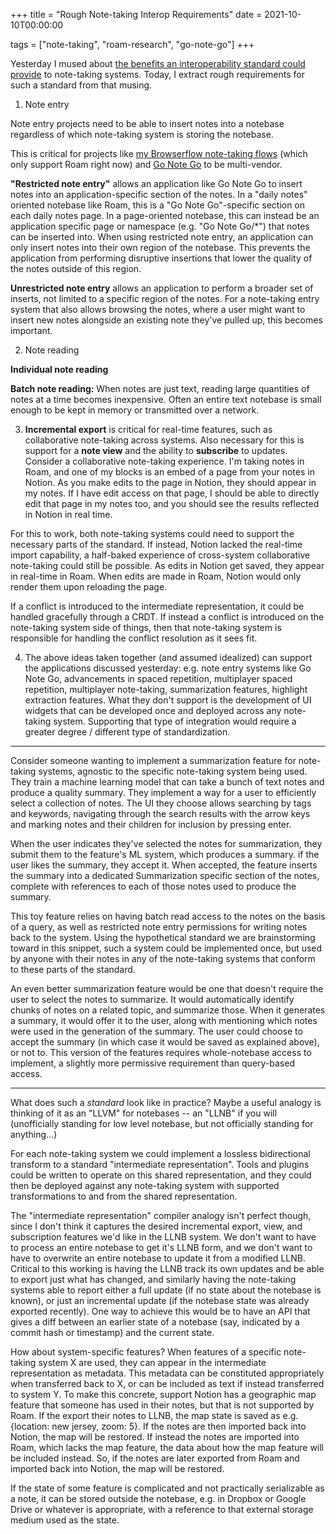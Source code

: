 +++
title = "Rough Note-taking Interop Requirements"
date = 2021-10-10T00:00:00

tags = ["note-taking", "roam-research", "go-note-go"]
+++

Yesterday I mused about [the benefits an interoperability standard could provide](/snippets/2021-10-09-note-taking-system-interop/) to note-taking systems. Today, I extract rough requirements for such a standard from that musing.

1. Note entry

  Note entry projects need to be able to insert notes into a notebase regardless of which note-taking system is storing the notebase.

  This is critical for projects like [my Browserflow note-taking flows](/snippets/2021-07-29-note-taking-flow/) (which only support Roam right now) and [Go Note Go](/projects/go-note-go/) to be multi-vendor.

  **"Restricted note entry"** allows an application like Go Note Go to insert notes into an application-specific section of the notes. In a "daily notes" oriented notebase like Roam, this is a "Go Note Go"-specific section on each daily notes page. In a page-oriented notebase, this can instead be an application specific page or namespace (e.g. "Go Note Go/\*") that notes can be inserted into. When using restricted note entry, an application can only insert notes into their own region of the notebase. This prevents the application from performing disruptive insertions that lower the quality of the notes outside of this region.

  **Unrestricted note entry** allows an application to perform a broader set of inserts, not limited to a specific region of the notes. For a note-taking entry system that also allows browsing the notes, where a user might want to insert new notes alongside an existing note they've pulled up, this becomes important.

2. Note reading

  **Individual note reading**

  **Batch note reading:** When notes are just text, reading large quantities of notes at a time becomes inexpensive. Often an entire text notebase is small enough to be kept in memory or transmitted over a network.

3. **Incremental export** is critical for real-time features, such as collaborative note-taking across systems. Also necessary for this is support for a **note view** and the ability to **subscribe** to updates. Consider a collaborative note-taking experience. I'm taking notes in Roam, and one of my blocks is an embed of a page from your notes in Notion. As you make edits to the page in Notion, they should appear in my notes. If I have edit access on that page, I should be able to directly edit that page in my notes too, and you should see the results reflected in Notion in real time.

  For this to work, both note-taking systems could need to support the necessary parts of the standard. If instead, Notion lacked the real-time import capability, a half-baked experience of cross-system collaborative note-taking could still be possible. As edits in Notion get saved, they appear in real-time in Roam. When edits are made in Roam, Notion would only render them upon reloading the page.

  If a conflict is introduced to the intermediate representation, it could be handled gracefully through a CRDT. If instead a conflict is introduced on the note-taking system side of things, then that note-taking system is responsible for handling the conflict resolution as it sees fit.

4. The above ideas taken together (and assumed idealized) can support the applications discussed yesterday: e.g. note entry systems like Go Note Go, advancements in spaced repetition, multiplayer spaced repetition, multiplayer note-taking, summarization features, highlight extraction features. What they don't support is the development of UI widgets that can be developed once and deployed across any note-taking system. Supporting that type of integration would require a greater degree / different type of standardization.

---

  Consider someone wanting to implement a summarization feature for note-taking systems, agnostic to the specific note-taking system being used. They train a machine learning model that can take a bunch of text notes and produce a quality summary. They implement a way for a user to efficiently select a collection of notes. The UI they choose allows searching by tags and keywords, navigating through the search results with the arrow keys and marking notes and their children for inclusion by pressing enter.

  When the user indicates they've selected the notes for summarization, they submit them to the feature's ML system, which produces a summary.
  if the user likes the summary, they accept it. When accepted, the feature inserts the summary into a dedicated Summarization specific section of the notes, complete with references to each of those notes used to produce the summary.

  This toy feature relies on having batch read access to the notes on the basis of a query, as well as restricted note entry permissions for writing notes back to the system. Using the hypothetical standard we are brainstorming toward in this snippet, such a system could be implemented once, but used by anyone with their notes in any of the note-taking systems that conform to these parts of the standard.

  An even better summarization feature would be one that doesn't require the user to select the notes to summarize. It would automatically identify chunks of notes on a related topic, and summarize those. When it generates a summary, it would offer it to the user, along with mentioning which notes were used in the generation of the summary. The user could choose to accept the summary (in which case it would be saved as explained above), or not to. This version of the features requires whole-notebase access to implement, a slightly more permissive requirement than query-based access.

---

What does such a _standard_ look like in practice? Maybe a useful analogy is thinking of it as an "LLVM" for notebases -- an "LLNB" if you will (unofficially standing for low level notebase, but not officially standing for anything...)

For each note-taking system we could implement a lossless bidirectional transform to a standard "intermediate representation". Tools and plugins could be written to operate on this shared representation, and they could then be deployed against any note-taking system with supported transformations to and from the shared representation.

The "intermediate representation" compiler analogy isn't perfect though, since I don't think it captures the desired incremental export, view, and subscription features we'd like in the LLNB system. We don't want to have to process an entire notebase to get it's LLNB form, and we don't want to have to overwrite an entire notebase to update it from a modified LLNB. Critical to this working is having the LLNB track its own updates and be able to export just what has changed, and similarly having the note-taking systems able to report either a full update (if no state about the notebase is known), or just an incremental update (if the notebase state was already exported recently). One way to achieve this would be to have an API that gives a diff between an earlier state of a notebase (say, indicated by a commit hash or timestamp) and the current state.

How about system-specific features? When features of a specific note-taking system X are used, they can appear in the intermediate representation as metadata. This metadata can be constituted appropriately when transferred back to X, or can be included as text if instead transferred to system Y. To make this concrete, support Notion has a geographic map feature that someone has used in their notes, but that is not supported by Roam. If the export their notes to LLNB, the map state is saved as e.g. {location: new jersey, zoom: 5}. If the notes are then imported back into Notion, the map will be restored. If instead the notes are imported into Roam, which lacks the map feature, the data about how the map feature will be included instead. So, if the notes are later exported from Roam and imported back into Notion, the map will be restored.

If the state of some feature is complicated and not practically serializable as a note, it can be stored outside the notebase, e.g. in Dropbox or Google Drive or whatever is appropriate, with a reference to that external storage medium used as the state.

